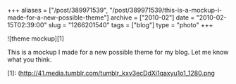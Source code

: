 +++
aliases = ["/post/389971539", "/post/389971539/this-is-a-mockup-i-made-for-a-new-possible-theme"]
archive = ["2010-02"]
date = "2010-02-15T02:39:00"
slug = "1266201540"
tags = ["blog"]
type = "photo"
+++

![theme mockup][1]

This is a mockup I made for a new possible theme for my blog.  Let me know
what you think.

[1]: (http://41.media.tumblr.com/tumblr_kxv3ecDdXi1qaxyu1o1_1280.png
